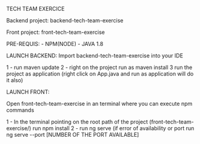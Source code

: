 TECH TEAM EXERCICE

Backend project: backend-tech-team-exercise

Front project: front-tech-team-exercise

PRE-REQUIS:
	- NPM(NODE)
	- JAVA 1.8
	
LAUNCH BACKEND:
Import backend-tech-team-exercise into your IDE 

1 - run maven update 
2 - right on the project run as maven install 
3 run the project as application (right click on App.java and run as application will do it also)


LAUNCH FRONT:

Open front-tech-team-exercise in an terminal where you can execute npm commands

1 - In the terminal pointing on the root path of the project (front-tech-team-exercise/) run npm install
2 - run ng serve (if error of availability or port run ng serve --port [NUMBER OF THE PORT AVAILABLE]

